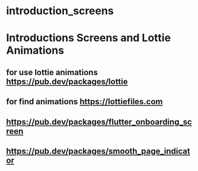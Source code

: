 # introduction_screens

# Introductions Screens and Lottie Animations


## for use lottie animations https://pub.dev/packages/lottie
## for find animations https://lottiefiles.com
## https://pub.dev/packages/flutter_onboarding_screen
## https://pub.dev/packages/smooth_page_indicator
